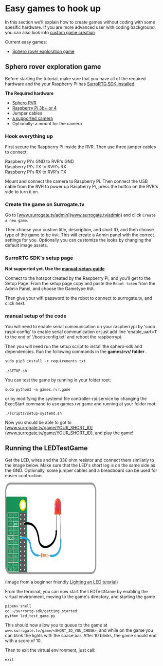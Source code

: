 # Easy games to hook up

In this section we'll explain how to create games without coding with some spesific hardware.
If you are more advanced user with coding background, you can also look into
[custom game creation](custom_game_creation)

Current easy games:

-   [Sphero rover exploration game](#sphero-rover-exploration-game)

## Sphero rover exploration game

Before starting the tutorial, make sure that you have all of the required hardware and
the your Raspberry Pi has [SurroRTG SDK installed](getting_started).

**The Required hardware**

-   [Sphero RVR](https://sphero.com/products/rvr)
-   [Raspberry Pi 3b+ or 4](https://www.raspberrypi.org/products/)
-   Jumper cables
-   [a supported camera](camera_support)
-   Optionally: a mount for the camera

### Hook everything up

First secure the Raspberry Pi inside the RVR. Then use three jumper cables to connect:

Raspberry Pi's GND to RVR's GND  
Raspberry Pi's TX to RVR's RX  
Raspberry Pi's RX to RVR's TX

Mount and connect the camera to Raspberry Pi. Then connect the USB cable from the RVR to power up
Raspberry Pi, press the button on the RVR's side to turn it on.

### Create the game on Surrogate.tv

Go to [www.surrogate.tv/admin](www.surrogate.tv/admin) and click `Create a new game`.

Then choose your custom title, description, and short ID, and then choose type of the game to be `RVR`.
This will create a Admin panel with the correct settings for you. Optionally you can customize the looks
by changing the default image assets.

### SurroRTG SDK's setup page

<strong>Not supported yet. Use the [manual-setup-guide](#manual-setup-of-the-code) </strong>

Connect to the hotspot created by the Raspberry Pi, and you'll get to the Setup Page. From the setup page
copy and paste the `Robot token` from the Admin Panel, and choose the Gametype `RVR`.

Then give your wifi password to the robot to connect to surrogate.tv, and click next.

### manual setup of the code

You will need to enable serial communication on your raspberrypi by 'sudo raspi-config' to enable serial communication or just add line 'enable_uart=1' to the end of '/boot/config.txt' and reboot the raspberrypi.

Then you will need run the setup script to install the sphero-sdk and dependencies. Run the following commands in the <strong> games/rvr/ folder </strong>.

```
sudo pip3 install -r requirements.txt

./SETUP.sh
```

You can test the game by running in your folder root:

```
sudo python3 -m games.rvr.game
```

or by modifying the systemd file controller-rpi.service by changing the ExecStart command to use games.rvr.game and running at your folder root:

```
./scripts/setup-systemd.sh
```

Now you should be able to got to [www.surrogate.tv/game/YOUR_SHORT_ID](www.surrogate.tv/game/YOUR_SHORT_ID),
and play the game!

## Running the LEDTestGame

Get the LED, wires and the 330 ohm resistor and connect them similarly to the
image below. Make sure that the LED's short leg is on the same side as the
GND. Optionally, some jumper cables and a breadboard can be used for easier contruction.

<p align="left">
  <img width="300" height="300" src="_static/images/led.png">
</p>

(image from a beginner friendly
[Lighting an LED tutorial](https://projects.raspberrypi.org/en/projects/physical-computing/2))

From the terminal, you can now start the LEDTestGame by enabling
the virtual environment, moving to the game's directory, and starting
the game

```
pipenv shell
cd ~/surrortg-sdk/getting_started
python led_test_game.py
```

This should now allow you to queue to the game at
`www.surrogate.tv/game/<SHORT_ID_YOU_CHOSE>`, and while on the game you can
blink the lights with the space bar. After 10 blinks, the game should end with
a score of 10.

Then to exit the virtual environment, just call:

```
exit
```

